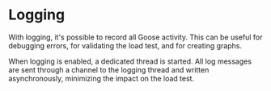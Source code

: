 # Logging

With logging, it's possible to record all Goose activity. This can be useful for debugging errors, for validating the load test, and for creating graphs.

When logging is enabled, a dedicated thread is started. All log messages are sent through a channel to the logging thread and written asynchronously, minimizing the impact on the load test.
